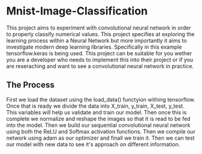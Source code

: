 # Mnist-Image-Classification

This project aims to experiment with convolutional neural network in order to properly classify numerical values. This project specifies at exploring the learning process within a Neural Network but more importantly it aims to investigate modern deep learning libraries. Specifically in this example tensorflow.keras is being used. This project can be suitable for you wether you are a developer who needs to implement this into their project or if you are reseraching and want to see a convolutional neural network in practice.

## The Process

First we load the dataset using the load_data() functyion withing tensorflow. Once that is ready we divide the data into X_train, y_train, X_test, y_test. This variables will help us validate and train our model. Then once this is complete we normalize and reshape the images so that it is read to be fed into the model. Then we build our sequential convolutional neural network using both the ReLU and Softmax activation functions. Then we compile our network using adam as our optimizer and finall we train it. Then we can test our model with new data to see it's approach on different information.
